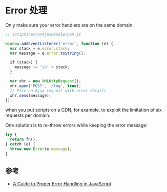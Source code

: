 # Error 处理

Only make sure your error handlers are on the same domain. 
```js
// scripts/errorAjaxHandlerDom.js

window.addEventListener('error', function (e) {
  var stack = e.error.stack;
  var message = e.error.toString();

  if (stack) {
    message += '\n' + stack;
  }

  var xhr = new XMLHttpRequest();
  xhr.open('POST', '/log', true);
  // Fire an Ajax request with error details
  xhr.send(message);
});
```

when you put scripts on a CDN, for example, to exploit the limitation of six requests per domain. 

One solution is to re-throw errors while keeping the error message:

```js
try {
  return fn();
} catch (e) {
  throw new Error(e.message);
}
```

## 参考
* [A Guide to Proper Error Handling in JavaScript](https://www.sitepoint.com/proper-error-handling-javascript/)
